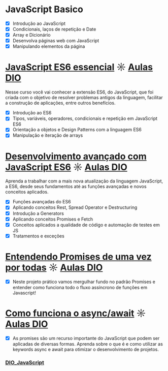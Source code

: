 # JavaScript Basico

- [x] Introdução ao JavaScript
- [x] Condicionais, laços de repetição e Date
- [x] Array e Dicionário
- [x] Desenvolva páginas web com JavaScript
- [x] Manipulando elementos da página

# [JavaScript ES6 essencial](https://web.digitalinnovation.one/course/javascript-es6-essencial/learning/183aad79-0e6d-4acb-880f-b0e179824a81/) ☼ [Aulas DIO](https://web.digitalinnovation.one/course/javascript-es6-essencial/learning/183aad79-0e6d-4acb-880f-b0e179824a81)

Nesse curso você vai conhecer a extensão ES6, do JavaScript, que foi criada com o objetivo de resolver problemas antigos da linguagem, facilitar a construção de aplicações, entre outros benefícios.

- [x] Introdução ao ES6
- [x] Tipos, variáveis, operadores, condicionais e repetição em JavaScript ES6
- [x] Orientação a objetos e Design Patterns com a linguagem ES6
- [x] Manipulação e iteração de arrays

# [Desenvolvimento avançado com JavaScript ES6](https://github.com/kakanew/DIO_JavaScript/tree/master/Innovation_Desenvolvimento_JavaScript_ES6) ☼ [Aulas DIO](https://web.digitalinnovation.one/course/desenvolvimento-avancado-com-javascript-es6/learning/75ee88ab-99f3-4ab8-8620-7efafcb26481/)

Aprenda a trabalhar com a mais nova atualização da linguagem JavaScript, a ES6, desde seus fundamentos até as funções avançadas e novos conceitos aplicados.

- [x] Funções avançadas do ES6
- [x] Aplicando conceitos Rest, Spread Operator e Destructuring
- [x] Introdução a Generators
- [x] Aplicando conceitos Promises e Fetch
- [x] Conceitos aplicados a qualidade de código e automação de testes em JS
- [x] Tratamentos e exceções

# [Entendendo Promises de uma vez por todas](https://github.com/kakanew/DIO_JavaScript/tree/master/Innovation_Entendendo_Promises) ☼ [Aulas DIO](https://web.digitalinnovation.one/course/como-funciona-o-asyncawait/learning/5eddaf18-f5d5-4fa4-9906-b16ed7340a65)

- [x] Neste projeto prático vamos mergulhar fundo no padrão Promises e entender como funciona todo o fluxo assíncrono de funções em Javascript!


# [Como funciona o async/await](https://github.com/kakanew/DIO_JavaScript/tree/master/Innovation_Asyncawait) ☼ [Aulas DIO](https://web.digitalinnovation.one/course/como-funciona-o-asyncawait/learning/5eddaf18-f5d5-4fa4-9906-b16ed7340a65)

- [x] As promises são um recurso importante do JavaScript que podem ser aplicadas de diversas formas. Aprenda sobre o que é e como utilizar as keywords async e await para otimizar o desenvolvimento de projetos.

### [DIO_JavaScript](https://github.com/kakanew/DIO_JavaScript)